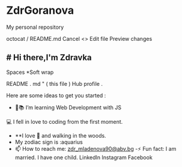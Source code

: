 # ZdrGoranova
My personal repository

octocat / README.md
Cancel
<> Edit file Preview changes
## # Hi there,I'm Zdravka

Spaces
*Soft wrap

README . md " ( this file )
Hub profile .

Here are some ideas to get you started :
- 🌱:books: I’m learning Web Development with JS

💻 I fell in love to coding from the first moment.
- **I love :bicyclist: and walking in the woods.
- My zodiac sign is :aquarius
- 📫 How to reach me: zdr_mladenova90@abv.bg
-⚡ Fun fact: I am married. I have one child.
LinkedIn Instagram Facebook
